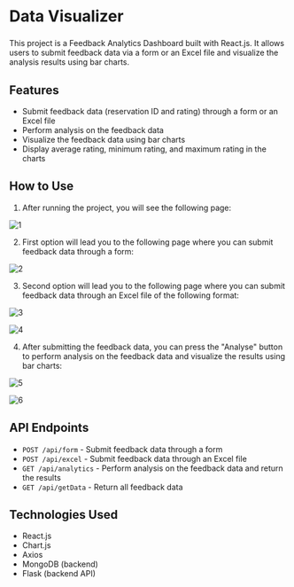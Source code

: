 # Data Visualizer

###

This project is a Feedback Analytics Dashboard built with React.js. It allows users to submit feedback data via a form or an Excel file and visualize the analysis results using bar charts.

## Features

- Submit feedback data (reservation ID and rating) through a form or an Excel file
- Perform analysis on the feedback data
- Visualize the feedback data using bar charts
- Display average rating, minimum rating, and maximum rating in the charts

## How to Use

1. After running the project, you will see the following page:


![1](https://github.com/Charuhas10/data-visualizer/assets/72398218/bc5b24c2-9a88-4de0-8449-af22e7c1f556)

2. First option will lead you to the following page where you can submit feedback data through a form:


![2](https://github.com/Charuhas10/data-visualizer/assets/72398218/3378257d-918a-4233-b272-9e703b83e80f)

3. Second option will lead you to the following page where you can submit feedback data through an Excel file of the following format:


![3](https://github.com/Charuhas10/data-visualizer/assets/72398218/70ced70d-bc6c-4dc9-97c7-099528910c6a)


![4](https://github.com/Charuhas10/data-visualizer/assets/72398218/186514c4-ada0-492a-8199-89af03984a29)

4. After submitting the feedback data, you can press the "Analyse" button to perform analysis on the feedback data and visualize the results using bar charts:


![5](https://github.com/Charuhas10/data-visualizer/assets/72398218/771b54e0-27e9-422b-85de-00065b496814)


![6](https://github.com/Charuhas10/data-visualizer/assets/72398218/aabc48d0-e318-4b8b-ac74-3a93187f8c11)

## API Endpoints

- `POST /api/form` - Submit feedback data through a form
- `POST /api/excel` - Submit feedback data through an Excel file
- `GET /api/analytics` - Perform analysis on the feedback data and return the results
- `GET /api/getData` - Return all feedback data

## Technologies Used

- React.js
- Chart.js
- Axios
- MongoDB (backend)
- Flask (backend API)
